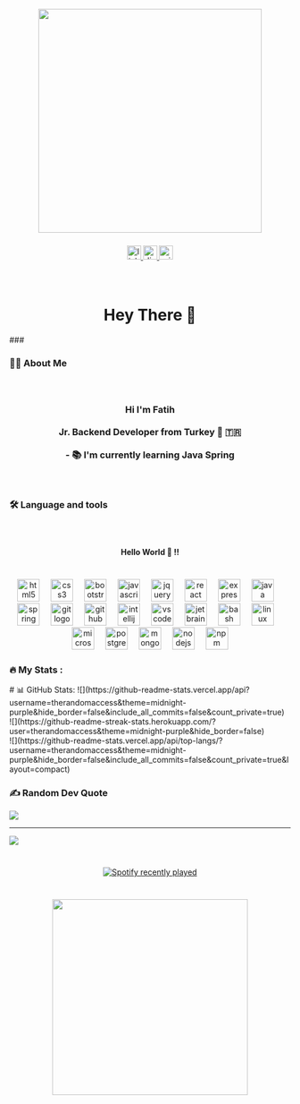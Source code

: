 <br clear="both">

<div align="center">
  <img height="400" src="https://kottke.org/cdn-cgi/image/format=auto,fit=scale-down,width=1200,metadata=none/plus/misc/images/last-supper-copy-01.jpg"  />
</div>

###

<div align="center">
  <a href="https://www.linkedin.com/in/fatih-ko%C3%A7-85b0071b3/" target="_blank">
    <img src="https://img.shields.io/static/v1?message=LinkedIn&logo=linkedin&label=&color=0077B5&logoColor=white&labelColor=&style=for-the-badge" height="25" alt="linkedin logo"  />
  </a>
  <a href="mathers_1" target="_blank">
    <img src="https://img.shields.io/static/v1?message=Discord&logo=discord&label=&color=7289DA&logoColor=white&labelColor=&style=for-the-badge" height="25" alt="discord logo"  />
  </a>
  <a href="fatih-koc_@hotmail.com" target="_blank">
    <img src="https://img.shields.io/static/v1?message=Outlook&logo=microsoft-outlook&label=&color=0078D4&logoColor=white&labelColor=&style=for-the-badge" height="25" alt="microsoft-outlook logo"  />
  </a>
</div>

###

<br clear="both">

<h1 align="center">Hey There 👋</h1>
###

<h3 align="left">👩‍💻  About Me</h3>

###

<br clear="both">

<h3 align="center">Hi  I'm Fatih <br><br> Jr. Backend Developer from Turkey  🚀 🇹🇷<br>  <br>- 📚 I'm currently learning Java Spring</h3>

###

<br clear="both">

<h3 align="left">🛠 Language and tools</h3>

###

<br clear="both">

<h4 align="center">Hello World 👋 !!</h4>

###

<br clear="both">

<div align="center">
  <img src="https://cdn.jsdelivr.net/gh/devicons/devicon/icons/html5/html5-original.svg" height="40" alt="html5 logo"  />
  <img width="12" />
  <img src="https://cdn.jsdelivr.net/gh/devicons/devicon/icons/css3/css3-original.svg" height="40" alt="css3 logo"  />
  <img width="12" />
  <img src="https://cdn.jsdelivr.net/gh/devicons/devicon/icons/bootstrap/bootstrap-original.svg" height="40" alt="bootstrap logo"  />
  <img width="12" />
  <img src="https://cdn.jsdelivr.net/gh/devicons/devicon/icons/javascript/javascript-original.svg" height="40" alt="javascript logo"  />
  <img width="12" />
  <img src="https://cdn.jsdelivr.net/gh/devicons/devicon/icons/jquery/jquery-original.svg" height="40" alt="jquery logo"  />
  <img width="12" />
  <img src="https://cdn.jsdelivr.net/gh/devicons/devicon/icons/react/react-original.svg" height="40" alt="react logo"  />
  <img width="12" />
  <img src="https://skillicons.dev/icons?i=express" height="40" alt="express logo"  />
  <img width="12" />
  <img src="https://cdn.jsdelivr.net/gh/devicons/devicon/icons/java/java-original.svg" height="40" alt="java logo"  />
  <img width="12" />
  <img src="https://cdn.jsdelivr.net/gh/devicons/devicon/icons/spring/spring-original.svg" height="40" alt="spring logo"  />
  <img width="12" />
  <img src="https://cdn.jsdelivr.net/gh/devicons/devicon/icons/git/git-original.svg" height="40" alt="git logo"  />
  <img width="12" />
  <img src="https://skillicons.dev/icons?i=github" height="40" alt="github logo"  />
  <img width="12" />
  <img src="https://cdn.jsdelivr.net/gh/devicons/devicon/icons/intellij/intellij-original.svg" height="40" alt="intellij logo"  />
  <img width="12" />
  <img src="https://cdn.jsdelivr.net/gh/devicons/devicon/icons/vscode/vscode-original.svg" height="40" alt="vscode logo"  />
  <img width="12" />
  <img src="https://cdn.jsdelivr.net/gh/devicons/devicon/icons/jetbrains/jetbrains-original.svg" height="40" alt="jetbrains logo"  />
  <img width="12" />
  <img src="https://cdn.simpleicons.org/gnubash/4EAA25" height="40" alt="bash logo"  />
  <img width="12" />
  <img src="https://cdn.jsdelivr.net/gh/devicons/devicon/icons/linux/linux-original.svg" height="40" alt="linux logo"  />
  <img width="12" />
  <img src="https://cdn.simpleicons.org/microsoftsqlserver/CC2927" height="40" alt="microsoftsqlserver logo"  />
  <img width="12" />
  <img src="https://cdn.jsdelivr.net/gh/devicons/devicon/icons/postgresql/postgresql-original.svg" height="40" alt="postgresql logo"  />
  <img width="12" />
  <img src="https://cdn.jsdelivr.net/gh/devicons/devicon/icons/mongodb/mongodb-original.svg" height="40" alt="mongodb logo"  />
  <img width="12" />
  <img src="https://cdn.jsdelivr.net/gh/devicons/devicon/icons/nodejs/nodejs-original.svg" height="40" alt="nodejs logo"  />
  <img width="12" />
  <img src="https://cdn.jsdelivr.net/gh/devicons/devicon/icons/npm/npm-original-wordmark.svg" height="40" alt="npm logo"  />
</div>

###

<h3 align="left">🔥   My Stats :</h3>
 # 📊 GitHub Stats:
![](https://github-readme-stats.vercel.app/api?username=therandomaccess&theme=midnight-purple&hide_border=false&include_all_commits=false&count_private=true)<br/>
![](https://github-readme-streak-stats.herokuapp.com/?user=therandomaccess&theme=midnight-purple&hide_border=false)<br/>
![](https://github-readme-stats.vercel.app/api/top-langs/?username=therandomaccess&theme=midnight-purple&hide_border=false&include_all_commits=false&count_private=true&layout=compact)


### ✍️ Random Dev Quote
![](https://quotes-github-readme.vercel.app/api?type=horizontal&theme=dark)

---
[![](https://visitcount.itsvg.in/api?id=therandomaccess&icon=2&color=6)](https://visitcount.itsvg.in)

###

<br clear="both">

<div align="center">
  <a href="https://open.spotify.com/user/lucky_fatih">
    <img src="https://spotify-recently-played-readme.vercel.app/api?user=lucky_fatih&count=1&unique=false" alt="Spotify recently played"  />
  </a>
</div>

###

<br clear="both">

<div align="center">
  <img height="350" src="https://preview.redd.it/vsi6ms2y0dsx.jpg?width=1080&crop=smart&auto=webp&s=c58cea326d50a018d1afa9f8a48b462102991ed1"  />
</div>

###
